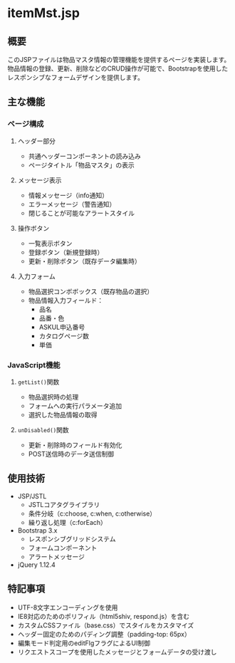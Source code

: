 # itemMst.jsp

## 概要
このJSPファイルは物品マスタ情報の管理機能を提供するページを実装します。物品情報の登録、更新、削除などのCRUD操作が可能で、Bootstrapを使用したレスポンシブなフォームデザインを提供します。

## 主な機能

### ページ構成
1. ヘッダー部分
   - 共通ヘッダーコンポーネントの読み込み
   - ページタイトル「物品マスタ」の表示

2. メッセージ表示
   - 情報メッセージ（info通知）
   - エラーメッセージ（警告通知）
   - 閉じることが可能なアラートスタイル

3. 操作ボタン
   - 一覧表示ボタン
   - 登録ボタン（新規登録時）
   - 更新・削除ボタン（既存データ編集時）

4. 入力フォーム
   - 物品選択コンボボックス（既存物品の選択）
   - 物品情報入力フィールド：
     - 品名
     - 品番・色
     - ASKUL申込番号
     - カタログページ数
     - 単価

### JavaScript機能
1. `getList()`関数
   - 物品選択時の処理
   - フォームへの実行パラメータ追加
   - 選択した物品情報の取得

2. `unDisabled()`関数
   - 更新・削除時のフィールド有効化
   - POST送信時のデータ送信制御

## 使用技術
- JSP/JSTL
  - JSTLコアタグライブラリ
  - 条件分岐（c:choose, c:when, c:otherwise）
  - 繰り返し処理（c:forEach）
- Bootstrap 3.x
  - レスポンシブグリッドシステム
  - フォームコンポーネント
  - アラートメッセージ
- jQuery 1.12.4

## 特記事項
- UTF-8文字エンコーディングを使用
- IE8対応のためのポリフィル（html5shiv, respond.js）を含む
- カスタムCSSファイル（base.css）でスタイルをカスタマイズ
- ヘッダー固定のためのパディング調整（padding-top: 65px）
- 編集モード判定用のeditFlgフラグによるUI制御
- リクエストスコープを使用したメッセージとフォームデータの受け渡し
